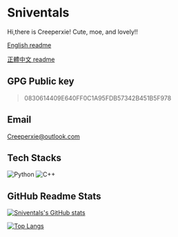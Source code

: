 # Sniventals

Hi,there is Creeperxie! Cute, moe, and lovely!!

[English readme](https://github.com/creeper-xie/creeper-xie/blob/main/README.md)

[正體中文 readme](https://github.com/creeper-xie/creeper-xie/blob/main/README.zh-tw.md)

## GPG Public key

>
>0830614409E640FF0C1A95FDB57342B451B5F978
>

## Email

<Creeperxie@outlook.com>

## Tech Stacks

![Python](https://img.shields.io/badge/python-3670A0?style=for-the-badge&logo=python&logoColor=ffdd54)
![C++](https://img.shields.io/badge/c++-%2300599C.svg?style=for-the-badge&logo=c%2B%2B&logoColor=white)

## GitHub Readme Stats

[![Sniventals's GitHub stats](https://github-readme-stats-kappa-sepia-70.vercel.app/api?username=creeper-xie&count_private=true&show_icons=true&theme=catppuccin_mocha&layout=compact)](https://github.com/anuraghazra/github-readme-stats)

[![Top Langs](https://github-readme-stats-kappa-sepia-70.vercel.app/api/top-langs/?username=creeper-xie&theme=catppuccin_mocha&layout=compact)](https://github.com/anuraghazra/github-readme-stats)
